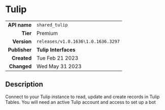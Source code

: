 # Tulip
| | |
|-:|-|
|**API name**|`shared_tulip`|
|**Tier**|Premium|
|**Version**|`releases/v1.0.1636\1.0.1636.3297`|
|**Publisher**|**Tulip Interfaces**|
|**Created**|Tue Feb 21 2023|
|**Changed**|Wed May 31 2023|

## Description
Connect to your Tulip instance to read, update and create records in Tulip Tables. You will need an active Tulip account and access to set up a bot
